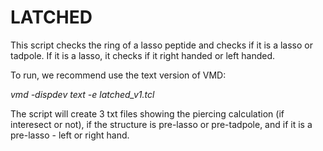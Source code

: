 # LATCHED
This script checks the ring of a lasso peptide and checks if it is a lasso or tadpole. If it is a lasso, it checks if it right handed or left handed.

To run, we recommend use the text version of VMD:

_vmd -dispdev text -e latched_v1.tcl_

The script will create 3 txt files showing the piercing calculation (if interesect or not), if the structure is pre-lasso or pre-tadpole, and if it is a pre-lasso - left or right hand.
